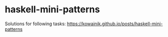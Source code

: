 # haskell-mini-patterns

Solutions for following tasks: https://kowainik.github.io/posts/haskell-mini-patterns